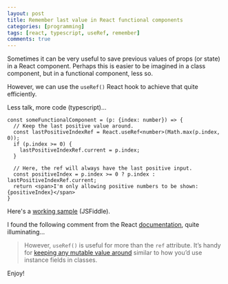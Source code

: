 ```yaml
---
layout: post
title: Remember last value in React functional components
categories: [programming]
tags: [react, typescript, useRef, remember]
comments: true
---
```


Sometimes it can be very useful to save previous values of props (or state) in a React component.
Perhaps this is easier to be imagined in a class component, but in a functional component, less so.

However, we can use the `useRef()` React hook to achieve that quite efficiently.

Less talk, more code (typescript)...

```tsx
const someFunctionalComponent = (p: {index: number}) => {
  // Keep the last positive value around.
  const lastPositiveIndexRef = React.useRef<number>(Math.max(p.index, 0));
  if (p.index >= 0) {
    lastPositiveIndexRef.current = p.index;
  }
  
  // Here, the ref will always have the last positive input.
  const positiveIndex = p.index >= 0 ? p.index : lastPositiveIndexRef.current;
  return <span>I'm only allowing positive numbers to be shown: {positiveIndex}</span>
}
```

Here's a [working sample](https://jsfiddle.net/valeriupalos/znoqju5d/15/) (JSFiddle).

I found the following comment from the React [documentation](https://reactjs.org/docs/hooks-reference.html#useref), quite illuminating...
> However, `useRef()` is useful for more than the `ref` attribute. It’s handy for [keeping any mutable value around](https://reactjs.org/docs/hooks-faq.html#is-there-something-like-instance-variables) similar to how you’d use instance fields in classes.

Enjoy!
